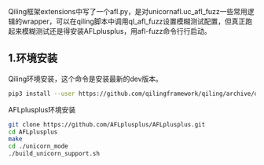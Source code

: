 Qiling框架extensions中写了一个afl.py，是对unicornafl.uc_afl_fuzz一些常用逻辑的wrapper，可以在qiling脚本中调用ql_afl_fuzz设置模糊测试配置，但真正跑起来模糊测试还是得安装AFLplusplus，用afl-fuzz命令行行启动。

## 1.环境安装
Qiling环境安装，这个命令是安装最新的dev版本。
```bash
pip3 install --user https://github.com/qilingframework/qiling/archive/dev.zip
```

AFLplusplus环境安装
```bash
git clone https://github.com/AFLplusplus/AFLplusplus.git
cd AFLplusplus
make
cd ./unicorn_mode
./build_unicorn_support.sh
```